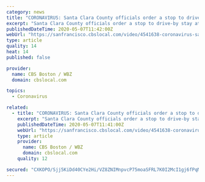 ```yaml
---
category: news
title: "CORONAVIRUS: Santa Clara County officials order a stop to drive-by stay at home order parades"
excerpt: "Santa Clara County officials order a stop to drive-by stay at home order parades Health Experts Say Spike In COVID-19 Cases Possible During Phase 2 Of ReopeningHealth experts are will be watching closely to see if there is a spike in COVID-19 cases when California starts to reopen later this week."
publishedDateTime: 2020-05-07T11:42:00Z
webUrl: "https://sanfrancisco.cbslocal.com/video/4541638-coronavirus-santa-clara-county-officials-order-a-stop-to-drive-by-stay-at-home-order-parades/"
type: article
quality: 14
heat: 14
published: false

provider:
  name: CBS Boston / WBZ
  domain: cbslocal.com

topics:
  - Coronavirus

related:
  - title: "CORONAVIRUS: Santa Clara County officials order a stop to drive-by stay at home order car parades"
    excerpt: "Santa Clara County officials order a stop to drive-by stay at home order parades Health Experts Say Spike In COVID-19 Cases Possible During Phase 2 Of ReopeningHealth experts are will be watching closely to see if there is a spike in COVID-19 cases when California starts to reopen later this week."
    publishedDateTime: 2020-05-07T11:41:00Z
    webUrl: "https://sanfrancisco.cbslocal.com/video/4541638-coronavirus-santa-clara-county-officials-order-a-stop-to-drive-by-stay-at-home-order-car-parades/"
    type: article
    provider:
      name: CBS Boston / WBZ
      domain: cbslocal.com
    quality: 12

secured: "CXKOPO/Sjj5KiDd40CYe2Hi/VZ8ZNIMnpvcP75moaSFRL7K0I2McI1gj6fPqM8YH/1R+jUNne3LQta5zUYwIaEuj9F3yRLk3AcBh76i9xSsWn15KFfNhiXwwkJnHZ7d4PuAlOvbLYWhsa5LTDYngpSUTnYRvmxB3lOK6O22hRMcdNIT9a6Nj1n0bcZNCB5XxwCM2NLzdSlqXClWsVzkQrQ4QaIYsz93zPFvUH4bHCijWQfl8k0f2e88YuxuO9vtOc6n4wo5lJWKQqRk/yegP47CRPBIIsUxJ42RQ5I71HiwOvdS93Pb1G4WSG4DtuUBV+L0Dapvv4Hf6zGxyP8TTWAueXBYkyJ/EGxmFJQgxk9xXYdbnUIATjFFLhL5u3HUeDlTkaM9SLjz/s9v5MkCV9ZrIV6jjoEwRz2yR5rcUyF40fzpB2WvC6qpbDsYMu/ZYoLy0U5OZ43SR+MzJ1ptgkNdtXbefYVXFo1kBEhXd/+I=;a5SsKbQgF3tVOaxjsd67QA=="
---
```


